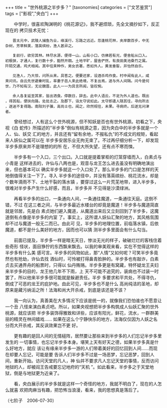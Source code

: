 +++
title = "世外桃源之半步多？"
[taxonomies]
categories = ["文艺鉴赏"]
tags = ["影视","央白"]
+++
<!-- # 世外桃源之半步多？ -->
<!--LINK: 2006-09-23 07:51:46 http://lymslive.blog.163.com/blog/static/842917520068237514621/ -->

　　中学时，很喜欢陶渊明的《桃花源记》，我不避烦琐，先全文摘抄如下，反正现在的
拷贝技术无忧：

    　　晋太元中，武陵人捕鱼为业，缘溪行，忘路之远近。忽逢桃花林，夹岸数百步，中无
    杂树，芳草鲜美，落英缤纷，渔人甚异之。

    　　复前行，欲穷其林。林尽水源，便得一山，山有小口，仿佛若有光，便舍船从口入。
    初极狭，才通人，复行数十步，豁然开朗。土地平旷，屋舍俨然，有良田美池桑竹之属。
    阡陌交通，鸡犬相闻。其中往来种作，男女衣著，悉如外人。黄发垂髫，并怡然自乐。

    　　见渔人，乃大惊，问所从来。具答之。便要还家，设酒杀鸡作食。村中闻有此人，咸
    来问讯。自云先世避秦时乱，率妻子邑人来此绝境，不复出焉，遂与外人间隔。问今是何
    世，乃不知有汉，无论魏晋。此人一一为具言所闻，皆叹惋。

    　　余人各复延至其家，皆出洒食。停数日，辞去。此中人语云，不足为外人道也。既出
    ，得其船，便扶向路，处处志之。及郡下，诣太守说如此。太守即遣人随其往，寻向所志
    ，遂迷不复得路。南阳刘子骥，高尚士也，闻之，欣然规往，未果。寻病终。后遂无问津
    者。

　　曾经想过，人有这么个世外桃源，但不知妖是否也有世外桃源。初看之下，央视《白
蛇传》所描述的“半步多”倒似有桃源之意，因为央白中的半步多就是一个人、仙、妖交
汇的地方，并且还有“留有余地，不报私仇”的不成文的规矩，看起来人妖仙之属可以在
半步多安居乐业无拘无束了。不过再仔细分析一下，却发现半步多原来并不是理想的的所
在，不但大所失望，还有点不寒而悚。

　　半步多有一个入口，三个出口。入口就是提着掌柜的灯笼穿墙而入，白素贞与小青是
这样进去的，许仙与八两也是，观音与龙王怎么进去虽没有明确地演出来，但也基本可以
确实半步多就这一个入口处了。那么半步多的门口是怎样的天地倒值得关注一下了。寻入
半步多的途径中，并没有落英缤纷、桃花流水，却是个数年滴雨不下、土地干裂的落水镇
，要穿过这么一片荒芜地带，进入半步多，很难对半步多产生什么好感，而且，半步多并
不见得是沙漠绿洲。

　　再看半步多的出口，一条通向人间，一条通往魔道，一条通往天庭。这倒不错，不过
在这三者之间，与半步多最近水楼台的却竟是魔道！半步多与魔道简直就是邻居，先是白
素贞她们避入魔道，从魔道出来后又立刻回到了半步多，这魔道倒有点像是半步多的内室
了。事实上，这所谓人妖仙汇聚的地方，其风格氛围却不过与魔道一般无二而已。由此可
见，半步多的地理位置，前临落水镇，后依魔道，都不是什么美好的地方，因而也可以猜
测半步多里面会有什么勾当。

　　前面已提及，半步多一样是暗无天日，惨淡无光的样子，破破烂烂的客栈住着些奇形
怪状，面目狰狞的东西飘来飘去。以我的审美观来看，实在不觉得这样的半步多有什么美
感可言。半步多的风物如此，那“人情”又如何呢？可笑半步多竟然也有抢劫，许仙去找
酒仙时，可怜被打得鼻青脸肿的。半步多也有敲诈，白素贞去买通界舟的船票时，只得以
仙丹贿赂。半步多更是有窝藏，特怀疑龙王夫妇来半步多的目的，龙王他几年不下雨，上
天不可能不追究的，装病也不过装一时罢了，所以他来半步多很可能就是躲避责任。半步
多要求和平共处，不得寻仇，倒成了可恶的龙王的庇护地。由此可见，半步多也不是什么
高尚纯洁的圣地，却原来是藏污纳洉之所！法海和尚大开杀戒，到底是该还是不该？

　　我一向认为，真善美在大多情况下应该是统一的，就像我们恐怕谁也不愿意让一个丑
八怪来演白素贞吧。所以，如果央视想把半步多构筑成人仙妖汇聚的世外桃源，就应该把
半步多装饰得雅致和详些，应该有阳光，鲜花，流水，一群群美丽的精灵在林间嬉戏……
如果在这么个宁静快乐的地方，法海仅仅因为人妖之名分而大开杀戒，其反讽效果岂不更
好。

　　更有趣的是回人间的无情槌阵，居然要让那些来到半步多的人们忘记半步多里发生的
一切事情，也忘记半步多本身。堪笑上天有好天之德，如果半步多真是什么好地方，就应
该让有缘来半步多一游的人们带着美好的回忆回到人间……而现在却要人忘记，可能是要
告诉人们半步多不过是一场恶梦，忘记恶梦，回到人间，重新开始。访问天堂的凡人，神
仙并不要求凡人忘记天堂的事情，反而访问地狱的人，却被阎王告戒要忘记地府的“天机
”。如此看来，半步多之于天堂地狱，倒是与地狱更为近亲了。

　　看，央白展示的半步多就是这样一个奇怪的地方，我就不明白了，现在的人怎么就喜
欢把肉麻当有趣，把恐怖当浪漫，看来，我的思想真是落后了。


（七阶子　2006-07-30）
